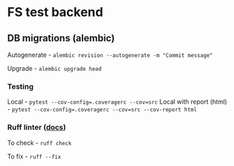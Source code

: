 # FS test backend

## DB migrations (alembic)
Autogenerate - ```alembic revision --autogenerate -m "Commit message"```

Upgrade - ```alembic upgrade head```


### Testing

Local - ```pytest --cov-config=.coveragerc --cov=src```
Local with report (html) - ```pytest --cov-config=.coveragerc --cov=src --cov-report html```


### Ruff linter ([docs](https://docs.astral.sh/ruff/))

To check - ```ruff check```

To fix - ```ruff --fix```
